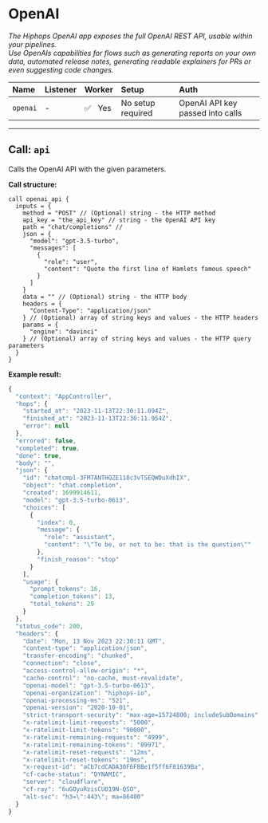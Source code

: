 # OpenAI

_The Hiphops OpenAI app exposes the full OpenAI REST API, usable within your pipelines._<br>
_Use OpenAIs capabilities for flows such as generating reports on your own data, automated release notes, generating readable explainers for PRs or even suggesting code changes._

|Name|Listener|Worker|Setup|Auth|
|:---|:-------|:-----|:----|:---|
|`openai`|-|:white_check_mark:&nbsp;&nbsp;&nbsp;Yes|No setup required|OpenAI API key passed into calls|

---

## Call: `api`

Calls the OpenAI API with the given parameters.

**Call structure:**

```hcl
call openai_api {
  inputs = {
    method = "POST" // (Optional) string - the HTTP method
    api_key = "the_api_key" // string - the OpenAI API key
    path = "chat/completions" // 
    json = {
      "model": "gpt-3.5-turbo",
      "messages": [
        {
          "role": "user",
          "content": "Quote the first line of Hamlets famous speech"
        }
      ]
    }
    data = "" // (Optional) string - the HTTP body
    headers = {
      "Content-Type": "application/json"
    } // (Optional) array of string keys and values - the HTTP headers
    params = {
      "engine": "davinci"
    } // (Optional) array of string keys and values - the HTTP query parameters
  }
}
```

**Example result:**

```js
{
  "context": "AppController",
  "hops": {
    "started_at": "2023-11-13T22:30:11.094Z",
    "finished_at": "2023-11-13T22:30:11.954Z",
    "error": null
  },
  "errored": false,
  "completed": true,
  "done": true,
  "body": "",
  "json": {
    "id": "chatcmpl-3FM7ANTHQZE118c3vTSEQWDuXdhIX",
    "object": "chat.completion",
    "created": 1699914611,
    "model": "gpt-3.5-turbo-0613",
    "choices": [
      {
        "index": 0,
        "message": {
          "role": "assistant",
          "content": "\"To be, or not to be: that is the question\""
        },
        "finish_reason": "stop"
      }
    ],
    "usage": {
      "prompt_tokens": 16,
      "completion_tokens": 13,
      "total_tokens": 29
    }
  },
  "status_code": 200,
  "headers": {
    "date": "Mon, 13 Nov 2023 22:30:11 GMT",
    "content-type": "application/json",
    "transfer-encoding": "chunked",
    "connection": "close",
    "access-control-allow-origin": "*",
    "cache-control": "no-cache, must-revalidate",
    "openai-model": "gpt-3.5-turbo-0613",
    "openai-organization": "hiphops-io",
    "openai-processing-ms": "521",
    "openai-version": "2020-10-01",
    "strict-transport-security": "max-age=15724800; includeSubDomains",
    "x-ratelimit-limit-requests": "5000",
    "x-ratelimit-limit-tokens": "90000",
    "x-ratelimit-remaining-requests": "4999",
    "x-ratelimit-remaining-tokens": "89971",
    "x-ratelimit-reset-requests": "12ms",
    "x-ratelimit-reset-tokens": "19ms",
    "x-request-id": "aCb7cdCADA30F6FBBe1f5ff6F81639Ba",
    "cf-cache-status": "DYNAMIC",
    "server": "cloudflare",
    "cf-ray": "6uGOyuRzisCUO19N-QSO",
    "alt-svc": "h3=\":443\"; ma=86400"
  }
}
```
